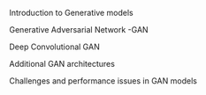 Introduction to Generative models

Generative Adversarial Network -GAN

Deep Convolutional GAN

Additional GAN architectures

Challenges and performance issues in GAN models
